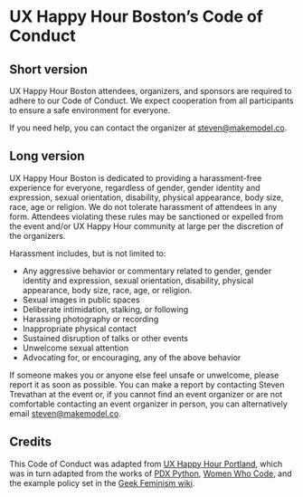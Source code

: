# UX Happy Hour Boston’s Code of Conduct

## Short version
UX Happy Hour Boston attendees, organizers, and sponsors are required to adhere to our Code of Conduct. We expect cooperation from all participants to ensure a safe environment for everyone.

If you need help, you can contact the organizer at steven@makemodel.co.

## Long version
UX Happy Hour Boston is dedicated to providing a harassment-free experience for everyone, regardless of gender, gender identity and expression, sexual orientation, disability, physical appearance, body size, race, age or religion. We do not tolerate harassment of attendees in any form. Attendees violating these rules may be sanctioned or expelled from the event and/or UX Happy Hour community at large per the discretion of the organizers.

Harassment includes, but is not limited to:
* Any aggressive behavior or commentary related to gender, gender identity and expression, sexual orientation, disability, physical appearance, body size, race, age, or religion.
* Sexual images in public spaces
* Deliberate intimidation, stalking, or following 
* Harassing photography or recording
* Inappropriate physical contact
* Sustained disruption of talks or other events
* Unwelcome sexual attention
* Advocating for, or encouraging, any of the above behavior

If someone makes you or anyone else feel unsafe or unwelcome, please report it as soon as possible. You can make a report by contacting Steven Trevathan at the event or, if you cannot find an event organizer or are not comfortable contacting an event organizer in person, you can alternatively email steven@makemodel.co.

## Credits
This Code of Conduct was adapted from [UX Happy Hour Portland](https://github.com/uxhappyhour-portland/codeofconduct), which was in turn adapted from the works of [PDX Python](http://www.meetup.com/pdxpython/pages/Code_of_Conduct/), [Women Who Code](https://github.com/WomenWhoCode/guidelines-resources/blob/master/code_of_conduct.md), and the example policy set in the [Geek Feminism wiki](http://geekfeminism.wikia.com/wiki/Conference_anti-harassment).

